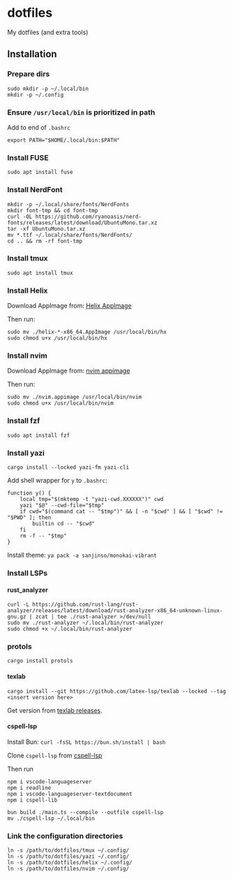 # dotfiles
My dotfiles (and extra tools)

## Installation
### Prepare dirs
```
sudo mkdir -p ~/.local/bin
mkdir -p ~/.config
```

### Ensure `/usr/local/bin` is prioritized in path
Add to end of `.bashrc`
```
export PATH="$HOME/.local/bin:$PATH"
```

### Install FUSE
`sudo apt install fuse`

### Install NerdFont
```
mkdir -p ~/.local/share/fonts/NerdFonts
mkdir font-tmp && cd font-tmp
curl -OL https://github.com/ryanoasis/nerd-fonts/releases/latest/download/UbuntuMono.tar.xz
tar -xf UbuntuMono.tar.xz
mv *.ttf ~/.local/share/fonts/NerdFonts/
cd .. && rm -rf font-tmp
```

### Install tmux
`sudo apt install tmux`

### Install Helix
Download AppImage from:
[Helix AppImage](https://github.com/helix-editor/helix/releases/latest/)

Then run:
```
sudo mv ./helix-*-x86_64.AppImage /usr/local/bin/hx
sudo chmod u+x /usr/local/bin/hx
```

### Install nvim
Download AppImage from:
[nvim appimage](https://github.com/neovim/neovim/releases/latest/download/nvim.appimage)

Then run:
```
sudo mv ./nvim.appimage /usr/local/bin/nvim
sudo chmod u+x /usr/local/bin/nvim
```

### Install fzf
`sudo apt install fzf`

### Install yazi
`cargo install --locked yazi-fm yazi-cli`

Add shell wrapper for `y` to `.bashrc`:
```
function y() {
	local tmp="$(mktemp -t "yazi-cwd.XXXXXX")" cwd
	yazi "$@" --cwd-file="$tmp"
	if cwd="$(command cat -- "$tmp")" && [ -n "$cwd" ] && [ "$cwd" != "$PWD" ]; then
		builtin cd -- "$cwd"
	fi
	rm -f -- "$tmp"
}
```

Install theme:
`ya pack -a sanjinso/monokai-vibrant`

### Install LSPs

#### rust_analyzer
```
curl -L https://github.com/rust-lang/rust-analyzer/releases/latest/download/rust-analyzer-x86_64-unknown-linux-gnu.gz | zcat | tee ./rust-analyzer >/dev/null
sudo mv ./rust-analyzer ~/.local/bin/rust-analyzer
sudo chmod +x ~/.local/bin/rust-analyzer
```

### protols
```
cargo install protols
```

#### texlab
```
cargo install --git https://github.com/latex-lsp/texlab --locked --tag <insert version here>
```

Get version from [texlab releases](https://github.com/latex-lsp/texlab/releases).

#### cspell-lsp
Install Bun:
`curl -fsSL https://bun.sh/install | bash`

Clone `cspell-lsp` from
[cspell-lsp](https://github.com/vlabo/cspell-lsp)

Then run
```
npm i vscode-languageserver
npm i readline
npm i vscode-languageserver-textdocument
npm i cspell-lib

bun build ./main.ts --compile --outfile cspell-lsp
mv ./cspell-lsp ~/.local/bin
```

### Link the configuration directories
```
ln -s /path/to/dotfiles/tmux ~/.config/
ln -s /path/to/dotfiles/yazi ~/.config/
ln -s /path/to/dotfiles/helix ~/.config/
ln -s /path/to/dotfiles/nvim ~/.config/
```
